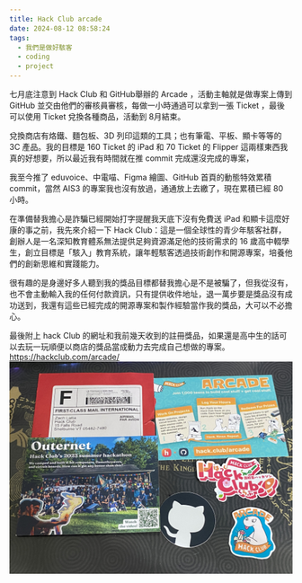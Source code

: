 ```yaml
---
title: Hack Club arcade
date: 2024-08-12 08:58:24
tags:
  - 我們是做好駭客
  - coding
  - project
---
```


七月底注意到 Hack Club 和 GitHub舉辦的 Arcade ，活動主軸就是做專案上傳到 GitHub 並交由他們的審核員審核，每做一小時通過可以拿到一張 Ticket ，最後可以使用 Ticket 兌換各種商品，活動到 8月結束。

兌換商店有烙鐵、麵包板、3D 列印這類的工具；也有筆電、平板、顯卡等等的 3C 產品。我的目標是 160 Ticket 的 iPad 和 70 Ticket 的 Flipper 這兩樣東西我真的好想要，所以最近我有時間就在推 commit 完成還沒完成的專案，

我至今推了 eduvoice、中電喵、Figma 繪圖、GitHub 首頁的動態特效累積 commit，當然 AIS3 的專案我也沒有放過，通通放上去繳了，現在累積已經 80 小時。


在準備替我擔心是詐騙已經開始打字提醒我天底下沒有免費送 iPad 和顯卡這麼好康的事之前，我先來介紹一下 Hack Club：這是一個全球性的青少年駭客社群，創辦人是一名深知教育體系無法提供足夠資源滿足他的技術需求的 16 歲高中輟學生，創立目標是「駭入」教育系統，讓年輕駭客透過技術創作和開源專案，培養他們的創新思維和實踐能力。

很有趣的是身邊好多人聽到我的獎品目標都替我擔心是不是被騙了，但我從沒有，也不會主動輸入我的任何付款資訊，只有提供收件地址，退一萬步要是獎品沒有成功送到，我還有這些已經完成的開源專案和製作經驗當作我的獎品，大可以不必擔心。


最後附上 hack Club 的網址和我前幾天收到的註冊獎品，如果還是高中生的話可以去玩一玩順便以商店的獎品當成動力去完成自己想做的專案。
https://hackclub.com/arcade/
![hackclub-sticker](/images/coding/sticker.jpg)
